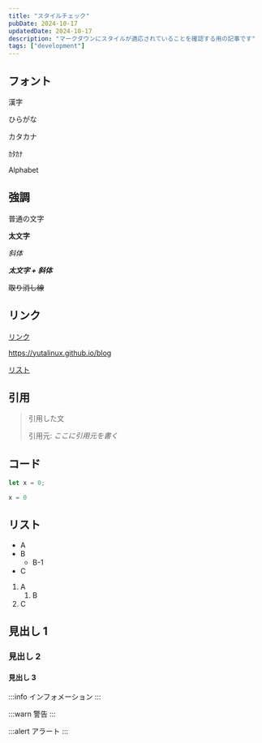 ```yaml
---
title: "スタイルチェック"
pubDate: 2024-10-17
updatedDate: 2024-10-17
description: "マークダウンにスタイルが適応されていることを確認する用の記事です"
tags: ["development"]
---
```


## フォント

漢字

ひらがな

カタカナ

ｶﾀｶﾅ

Alphabet

## 強調

普通の文字

**太文字**

_斜体_

**_太文字 + 斜体_**

~~取り消し線~~

## リンク

[リンク](https://yutalinux.github.io/blog)

https://yutalinux.github.io/blog

[リスト](#リスト)

## 引用

> 引用した文
>
> 引用元: <cite>ここに引用元を書く</cite>

## コード

```js
let x = 0;
```

```python
x = 0
```

## リスト

- A
- B
  - B-1
- C

1. A
   1. B
2. C

## 見出し 1

### 見出し 2

#### 見出し 3

:::info
インフォメーション
:::

:::warn
警告
:::

:::alert
アラート
:::
